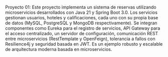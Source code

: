 Proyecto 01: Este proyecto implementa un sistema de reservas utilizando microservicios desarrollados con Java 21 y Spring Boot 3.0. Los servicios gestionan usuarios, hoteles y calificaciones, cada uno con su propia base de datos (MySQL, PostgreSQL y MongoDB respectivamente). Se integran componentes como Eureka para el registro de servicios, API Gateway para el acceso centralizado, un servidor de configuración, comunicación REST entre microservicios (RestTemplate y OpenFeign), tolerancia a fallos con Resilience4j y seguridad basada en JWT. Es un ejemplo robusto y escalable de arquitectura moderna basada en microservicios.
